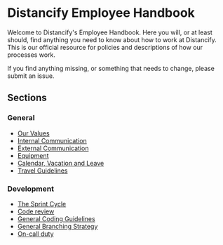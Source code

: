 # Distancify Employee Handbook

Welcome to Distancify's Employee Handbook. Here you will, or at least should, find anything you need to know about how to work at Distancify. This is our official resource for policies and descriptions of how our processes work.

If you find anything missing, or something that needs to change, please submit an issue.

## Sections

### General

* [Our Values](https://github.com/distancify/handbook/blob/master/our-values.md)
* [Internal Communication](https://github.com/distancify/handbook/blob/master/internal-communication.md)
* [External Communication](https://github.com/distancify/handbook/blob/master/external-communication.md)
* [Equipment](https://github.com/distancify/handbook/blob/master/equipment.md)
* [Calendar, Vacation and Leave](https://github.com/distancify/handbook/blob/master/calendar-vacation-and-leave.md)
* [Travel Guidelines](https://github.com/distancify/handbook/blob/master/travel-guidelines.md)

### Development

* [The Sprint Cycle](https://github.com/distancify/handbook/blob/master/the-sprint-cycle.md)
* [Code review](https://github.com/distancify/handbook/blob/master/code-review.md)
* [General Coding Guidelines](https://github.com/distancify/handbook/blob/master/general-coding-guidelines.md)
* [General Branching Strategy](https://github.com/distancify/handbook/blob/master/branching-strategy.md)
* [On-call duty](https://github.com/distancify/handbook/blob/master/on-call-duty.md)
